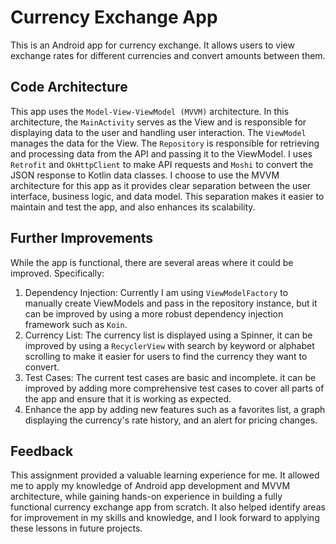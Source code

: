 Currency Exchange App
=====================

This is an Android app for currency exchange. It allows users to view exchange rates for different currencies and convert amounts between them.

Code Architecture
-----------------

This app uses the `Model-View-ViewModel (MVVM)` architecture. In this architecture, the `MainActivity` serves as the View and is responsible for displaying data to the user and handling user interaction. The `ViewModel` manages the data for the View. The `Repository` is responsible for retrieving and processing data from the API and passing it to the ViewModel. I uses `Retrofit` and `OkHttpClient` to make API requests and `Moshi` to convert the JSON response to Kotlin data classes. I choose to use the MVVM architecture for this app as it provides clear separation between the user interface, business logic, and data model. This separation makes it easier to maintain and test the app, and also enhances its scalability.

Further Improvements
--------------------

While the app is functional, there are several areas where it could be improved. Specifically:

1.  Dependency Injection: Currently I am using `ViewModelFactory` to manually create ViewModels and pass in the repository instance, but it can be improved by using a more robust dependency injection framework such as `Koin`.
2.  Currency List: The currency list is displayed using a Spinner, it can be improved by using a `RecyclerView` with search by keyword or alphabet scrolling to make it easier for users to find the currency they want to convert.
3.  Test Cases: The current test cases are basic and incomplete. it can be improved by adding more comprehensive test cases to cover all parts of the app and ensure that it is working as expected.
4.  Enhance the app by adding new features such as a favorites list, a graph displaying the currency's rate history, and an alert for pricing changes.

Feedback
--------

This assignment provided a valuable learning experience for me. It allowed me to apply my knowledge of Android app development and MVVM architecture, while gaining hands-on experience in building a fully functional currency exchange app from scratch. It also helped identify areas for improvement in my skills and knowledge, and I look forward to applying these lessons in future projects.